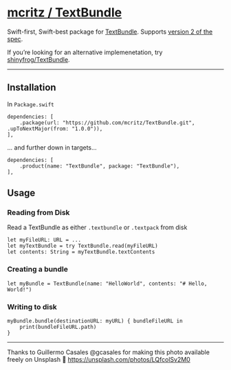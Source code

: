 # [mcritz / TextBundle](https://github.com/mcritz/TextBundle)

Swift-first, Swift-best package for [TextBundle](http://textbundle.org). Supports [version 2 of the spec](http://textbundle.org/spec/).

If you’re looking for an alternative implemenetation, try [shinyfrog/TextBundle](https://github.com/shinyfrog/TextBundle).

---

## Installation

In `Package.swift`

```
dependencies: [
    .package(url: "https://github.com/mcritz/TextBundle.git", .upToNextMajor(from: "1.0.0")),
],
```

... and further down in targets…

```
dependencies: [
    .product(name: "TextBundle", package: "TextBundle"),
],
```

## Usage


### Reading from Disk
Read a TextBundle as either `.textbundle` or `.textpack` from disk

```
let myFileURL: URL = ...
let myTextBundle = try TextBundle.read(myFileURL)
let contents: String = myTextBundle.textContents
```

### Creating a bundle

```
let myBundle = TextBundle(name: "HelloWorld", contents: "# Hello, World!")
```

### Writing to disk

```
myBundle.bundle(destinationURL: myURL) { bundleFileURL in
    print(bundleFileURL.path)
}
```

---

Thanks to Guillermo Casales @gcasales for making this photo available freely on Unsplash 🎁
https://unsplash.com/photos/LQfcolSv2M0
